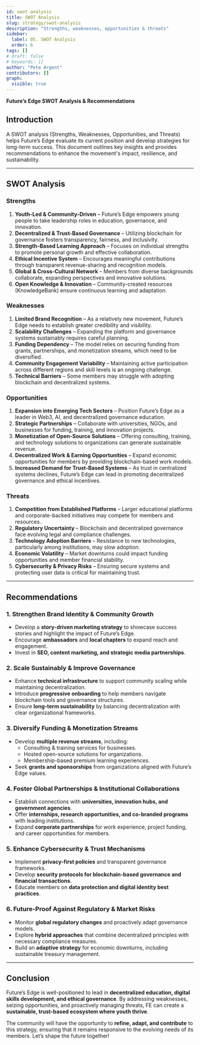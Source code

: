 ```yaml
---
id: swot-analysis
title: SWOT Analysis
slug: strategy/swot-analysis
description: "Strengths, weaknesses, opportunities & threats"
sidebar:
  label: 05. SWOT Analysis
  order: 6
tags: []
# draft: false
# keywords: []
author: "Pete Argent"
contributors: []
graph:
  visible: true
---
```


**Future’s Edge SWOT Analysis & Recommendations**

## **Introduction**

A SWOT analysis (Strengths, Weaknesses, Opportunities, and Threats) helps Future’s Edge evaluate its current position and develop strategies for long-term success. This document outlines key insights and provides recommendations to enhance the movement's impact, resilience, and sustainability.

---

## **SWOT Analysis**

### **Strengths**

1. **Youth-Led & Community-Driven** – Future’s Edge empowers young people to take leadership roles in education, governance, and innovation.
2. **Decentralized & Trust-Based Governance** – Utilizing blockchain for governance fosters transparency, fairness, and inclusivity.
3. **Strength-Based Learning Approach** – Focuses on individual strengths to promote personal growth and effective collaboration.
4. **Ethical Incentive System** – Encourages meaningful contributions through transparent revenue-sharing and recognition models.
5. **Global & Cross-Cultural Network** – Members from diverse backgrounds collaborate, expanding perspectives and innovative solutions.
6. **Open Knowledge & Innovation** – Community-created resources (KnowledgeBank) ensure continuous learning and adaptation.

### **Weaknesses**

1. **Limited Brand Recognition** – As a relatively new movement, Future’s Edge needs to establish greater credibility and visibility.
2. **Scalability Challenges** – Expanding the platform and governance systems sustainably requires careful planning.
3. **Funding Dependency** – The model relies on securing funding from grants, partnerships, and monetization streams, which need to be diversified.
4. **Community Engagement Variability** – Maintaining active participation across different regions and skill levels is an ongoing challenge.
5. **Technical Barriers** – Some members may struggle with adopting blockchain and decentralized systems.

### **Opportunities**

1. **Expansion into Emerging Tech Sectors** – Position Future’s Edge as a leader in Web3, AI, and decentralized governance education.
2. **Strategic Partnerships** – Collaborate with universities, NGOs, and businesses for funding, training, and innovation projects.
3. **Monetization of Open-Source Solutions** – Offering consulting, training, and technology solutions to organizations can generate sustainable revenue.
4. **Decentralized Work & Earning Opportunities** – Expand economic opportunities for members by providing blockchain-based work models.
5. **Increased Demand for Trust-Based Systems** – As trust in centralized systems declines, Future’s Edge can lead in promoting decentralized governance and ethical incentives.

### **Threats**

1. **Competition from Established Platforms** – Larger educational platforms and corporate-backed initiatives may compete for members and resources.
2. **Regulatory Uncertainty** – Blockchain and decentralized governance face evolving legal and compliance challenges.
3. **Technology Adoption Barriers** – Resistance to new technologies, particularly among institutions, may slow adoption.
4. **Economic Volatility** – Market downturns could impact funding opportunities and member financial stability.
5. **Cybersecurity & Privacy Risks** – Ensuring secure systems and protecting user data is critical for maintaining trust.

---

## **Recommendations**

### **1. Strengthen Brand Identity & Community Growth**

- Develop a **story-driven marketing strategy** to showcase success stories and highlight the impact of Future’s Edge.
- Encourage **ambassadors** and **local chapters** to expand reach and engagement.
- Invest in **SEO, content marketing, and strategic media partnerships**.

### **2. Scale Sustainably & Improve Governance**

- Enhance **technical infrastructure** to support community scaling while maintaining decentralization.
- Introduce **progressive onboarding** to help members navigate blockchain tools and governance structures.
- Ensure **long-term sustainability** by balancing decentralization with clear organizational frameworks.

### **3. Diversify Funding & Monetization Streams**

- Develop **multiple revenue streams**, including:
  - Consulting & training services for businesses.
  - Hosted open-source solutions for organizations.
  - Membership-based premium learning experiences.
- Seek **grants and sponsorships** from organizations aligned with Future’s Edge values.

### **4. Foster Global Partnerships & Institutional Collaborations**

- Establish connections with **universities, innovation hubs, and government agencies**.
- Offer **internships, research opportunities, and co-branded programs** with leading institutions.
- Expand **corporate partnerships** for work experience, project funding, and career opportunities for members.

### **5. Enhance Cybersecurity & Trust Mechanisms**

- Implement **privacy-first policies** and transparent governance frameworks.
- Develop **security protocols for blockchain-based governance and financial transactions**.
- Educate members on **data protection and digital identity best practices**.

### **6. Future-Proof Against Regulatory & Market Risks**

- Monitor **global regulatory changes** and proactively adapt governance models.
- Explore **hybrid approaches** that combine decentralized principles with necessary compliance measures.
- Build an **adaptive strategy** for economic downturns, including sustainable treasury management.

---

## **Conclusion**

Future’s Edge is well-positioned to lead in **decentralized education, digital skills development, and ethical governance**. By addressing weaknesses, seizing opportunities, and proactively managing threats, FE can create a **sustainable, trust-based ecosystem where youth thrive**.

The community will have the opportunity to **refine, adapt, and contribute** to this strategy, ensuring that it remains responsive to the evolving needs of its members. Let’s shape the future together!
